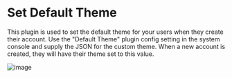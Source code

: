 # Set Default Theme

This plugin is used to set the default theme for your users when they create their account. Use the "Default Theme" plugin config setting in the system console and supply the JSON for the custom theme. When a new account is created, they will have their theme set to this value.

![image](https://user-images.githubusercontent.com/6913320/112346908-cb634700-8c9c-11eb-9a6a-621a2893c528.png)
